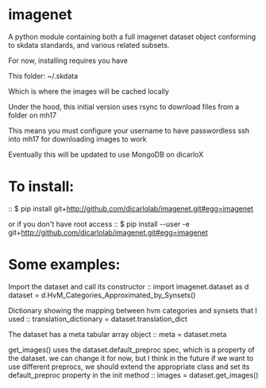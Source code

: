 imagenet
========

A python module containing both a full
imagenet dataset object conforming to skdata standards, and various related subsets.


For now, installing requires you have

This folder:
~/.skdata

Which is where the images will be cached locally

Under the hood, this initial version uses rsync to download files from a folder on mh17

This means you must configure your username to have passwordless ssh into mh17 for downloading images to work

Eventually this will be updated to use MongoDB on dicarloX



To install:
===============
::
$ pip install git+http://github.com/dicarlolab/imagenet.git#egg=imagenet

or if you don't have root access
::
$ pip install --user -e git+http://github.com/dicarlolab/imagenet.git#egg=imagenet


Some examples:
=====================

Import the dataset and call its constructor
::
import imagenet.dataset as d
dataset = d.HvM_Categories_Approximated_by_Synsets()

Dictionary showing the mapping between hvm categories and synsets that I used
::
translation_dictionary = dataset.translation_dict

The dataset has a meta tabular array object
::
meta = dataset.meta

get_images() uses the dataset.default_preproc spec, which is a property of the dataset. we can change it for now, but I think in the future if we want to use different preprocs, we should extend the appropriate class and set its default_preproc property in the init method
::
images = dataset.get_images()
